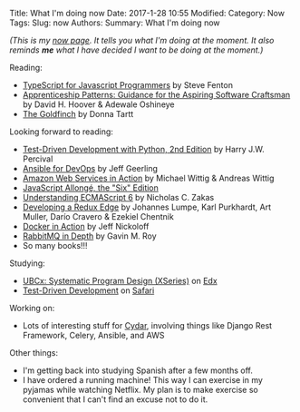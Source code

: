 Title: What I'm doing now
Date: 2017-1-28 10:55
Modified:
Category: Now
Tags:
Slug: now
Authors:
Summary: What I'm doing now

*(This is my [now page](http://nownownow.com/about). It tells you what I'm doing at the moment. It also reminds **me** what I have decided I want to be doing at the moment.)*

Reading:

- [TypeScript for Javascript
  Programmers](https://www.stevefenton.co.uk/publications/typescript-for-javascript-programmers/) by Steve Fenton
- [Apprenticeship Patterns: Guidance for the Aspiring Software
  Craftsman](http://chimera.labs.oreilly.com/books/1234000001813/index.html) by David H. Hoover &amp; Adewale Oshineye
- [The Goldfinch](https://en.wikipedia.org/wiki/The_Goldfinch_%28novel%29) by Donna Tartt

Looking forward to reading:

- [Test-Driven Development with Python, 2nd Edition](http://www.obeythetestinggoat.com/) by Harry J.W. Percival
- [Ansible for DevOps](https://www.ansiblefordevops.com/) by Jeff Geerling
- [Amazon Web Services in Action](https://www.manning.com/books/amazon-web-services-in-action) by Michael Wittig &amp;
  Andreas Wittig
- [JavaScript Allongé, the "Six" Edition](https://leanpub.com/javascriptallongesix)
- [Understanding ECMAScript 6](https://leanpub.com/understandinges6) by Nicholas C. Zakas
- [Developing a Redux Edge](https://bleedingedgepress.com/developing-a-redux-edge/) by Johannes Lumpe, Karl Purkhardt,
  Art Muller, Darío Cravero &amp; Ezekiel Chentnik
- [Docker in Action](https://www.manning.com/books/docker-in-action) by Jeff Nickoloff
- [RabbitMQ in Depth](https://www.manning.com/books/rabbitmq-in-depth) by Gavin M. Roy
- So many books!!!

Studying:

- [UBCx: Systematic Program Design (XSeries)](https://www.edx.org/xseries/how-code-systematic-program-design) on
  [Edx](https://www.edx.org)
- [Test-Driven Development](https://www.safaribooksonline.com/library/view/test-driven-development/9781491919163/) on
  [Safari](https://www.safaribooksonline.com)

Working on:

- Lots of interesting stuff for [Cydar](https://cydarmedical.com/), involving things like Django Rest Framework, Celery, Ansible, and AWS

Other things:

- I'm getting back into studying Spanish after a few months off.
- I have ordered a running machine! This way I can exercise in my pyjamas while watching Netflix. My plan is to make exercise so convenient that I can't find an excuse not to do it.
